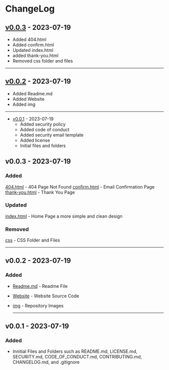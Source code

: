 # ChangeLog 

## [v0.0.3](#v003---2023-07-19 ) - 2023-07-19
  - Added 404.html
  - Added confirm.html
  - Updated index.html
  - added thank-you.html
  - Removed css folder and files

---
## [v0.0.2](#v002---2023-07-19 ) - 2023-07-19
  - Added Readme.md
  - Added Website
  - Added img

---
- [v0.0.1](#v001---2023-07-19 ) - 2023-07-19
  - Added security policy
  - Added code of conduct
  - Added security email template
  - Added license
  - Initial files and folders






## v0.0.3 - 2023-07-19
### Added 
[404.html](/src/404.html) - 404 Page Not Found
[confirm.html](/src/confirm.html) - Email Confirmation Page
[thank-you.html](/src/thank-you.html) - Thank You Page
### Updated
[index.html](/src/index.html) - Home Page a more simple and clean design
### Removed
[css](/src/css) - CSS Folder and Files



---
## v0.0.2 - 2023-07-19
### Added
- [Readme.md](README.md) - Readme File
- [Website](/src) - Website Source Code
- [img](/img) - Repository Images

  ---
## v0.0.1 - 2023-07-19
### Added 
- Innitial Files and Folders such as README.md, LICENSE.md, SECURITY.md, CODE_OF_CONDUCT.md, CONTRIBUTING.md, CHANGELOG.md, and .gitignore 